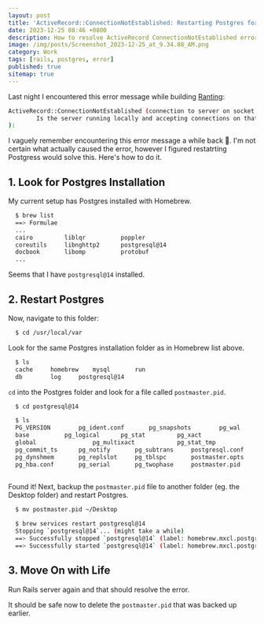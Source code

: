 ```yaml
---
layout: post
title: 'ActiveRecord::ConnectionNotEstablished: Restarting Postgres for Rails'
date: 2023-12-25 08:46 +0800
description: How to resolve ActiveRecord ConnectionNotEstablished error by restarting Postgres for Rails.
image: /img/posts/Screenshot_2023-12-25_at_9.34.08_AM.png
category: Work
tags: [rails, postgres, error]
published: true
sitemap: true
---
```


Last night I encountered this error message while building [Ranting](/posts/ranting):

```bash
ActiveRecord::ConnectionNotEstablished (connection to server on socket "/tmp/.s.PGSQL.5432" failed: No such file or directory
        Is the server running locally and accepting connections on that socket?
):
```


I vaguely remember encountering this error message a while back 🤔. I'm not certain what actually caused the error, however I figured restatrting Postgress would solve this. Here's how to do it.


## 1. Look for Postgres Installation

My current setup has Postgres installed with Homebrew.

```bash
  $ brew list
  ==> Formulae
  ...
  cairo         liblqr          poppler
  coreutils     libnghttp2      postgresql@14
  docbook       libomp          protobuf
  ...
```

Seems that I have `postgresql@14` installed.

## 2. Restart Postgres

Now, navigate to this folder:

```bash
  $ cd /usr/local/var
```

Look for the same Postgres installation folder as in Homebrew list above.

```bash
  $ ls
  cache		homebrew	mysql		run
  db		log		postgresql@14
```

`cd` into the Postgres folder and look for a file called `postmaster.pid`.

```bash
  $ cd postgresql@14 
```

```bash
  $ ls
  PG_VERSION		pg_ident.conf		pg_snapshots		pg_wal
  base			pg_logical		pg_stat			pg_xact
  global                pg_multixact            pg_stat_tmp             postgresql.auto.conf
  pg_commit_ts		pg_notify		pg_subtrans		postgresql.conf
  pg_dynshmem		pg_replslot		pg_tblspc		postmaster.opts
  pg_hba.conf		pg_serial		pg_twophase		postmaster.pid
  
```

Found it! Next, backup the `postmaster.pid` file to another folder (eg. the Desktop folder) and restart Postgres.

```bash
  $ mv postmaster.pid ~/Desktop
```

```bash
  $ brew services restart postgresql@14
  Stopping `postgresql@14`... (might take a while)
  ==> Successfully stopped `postgresql@14` (label: homebrew.mxcl.postgresql@14)
  ==> Successfully started `postgresql@14` (label: homebrew.mxcl.postgresql@14)
```

## 3. Move On with Life

Run Rails server again and that should resolve the error. 

It should be safe now to delete the `postmaster.pid` that was backed up earlier.